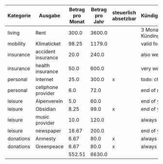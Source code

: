 | Kategorie |      Ausgabe       | Betrag pro Monat | Betrag pro Jahr | steuerlich absetzbar |   Kündigung/Fristen    |
|-----------|--------------------|------------------|-----------------|----------------------|------------------------|
| living    | Rent               | 300.0            | 3600.0          |                      | 3 Monate Kündingsfrist |
| mobility  | Klimaticket        | 98.25            | 1179.0          |                      | valid for 1 year       |
| insurance | accident insurance | 20.0             | 240.0           |                      | also weird terms       |
| insurance | health insurance   | 50.0             | 600.0           |                      | very weird terms...    |
| personal  | Internet           | 25.0             | 300.0           | x                    | todo: check            |
| personal  | cellphone provider | 6.0              | 72.0            |                      | end of month           |
| leisure   | Alpenverein        | 5.0              | 60.0            |                      | end of year            |
| leisure   | Obsidian           | 8.25             | 99.0            | x                    | end of year            |
| leisure   | music provider     | 10.0             | 120.0           |                      | always                 |
| leisure   | newspaper          | 16.67            | 200.0           |                      | end of year            |
| donations | Amnesty            | 6.67             | 80.0            | x                    | always                 |
| donations | Greenpeace         | 6.67             | 80.0            | x                    | always                 |
|           |                    | 552.51           | 6630.0          |                      |                        |
